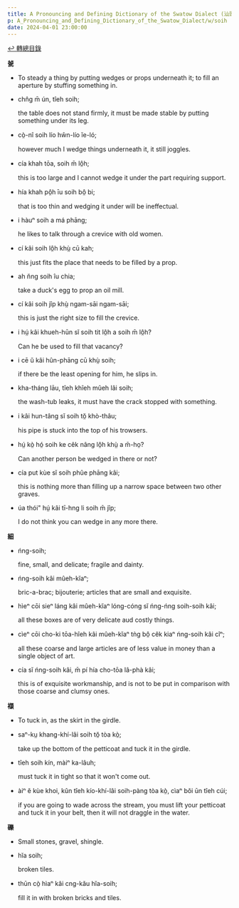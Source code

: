 ```yaml
---
title: A Pronouncing and Defining Dictionary of the Swatow Dialect (汕頭方言音義字典) / soih
p: A_Pronouncing_and_Defining_Dictionary_of_the_Swatow_Dialect/w/soih
date: 2024-04-01 23:00:00
---
```


[↩️ 轉總目錄](/A_Pronouncing_and_Defining_Dictionary_of_the_Swatow_Dialect)


**㼭**
- To steady a thing by putting wedges or props underneath it; to fill an aperture by stuffing something in.

- chn̂g m̄ ún, tîeh soih;

  the table does not stand firmly, it must be made stable by putting something under its leg.

- cò̤-nî soih lío hŵn-lío ĭe-ló;

  however much I wedge things underneath it, it still joggles.

- cía khah tōa, soih m̄ lô̤h;

  this is too large and I cannot wedge it under the part requiring support.

- hía khah pô̤h īu soih bô̤ bi;

  that is too thin and wedging it under will be ineffectual.

- i hàuⁿ soih a má phāng;

  he likes to talk through a crevice with old women.

- cí kâi soih lô̤h khṳ̀ cū kah;

  this just fits the place that needs to be filled by a prop.

- ah n̆ng soih îu chia;

  take a duck's egg to prop an oil mill.

- cí kâi soih jîp khṳ̀ ngam-sāi ngam-sāi;

  this is just the right size to fill the crevice.

- i hṳ́ kâi khueh-hūn sĭ soih tit lô̤h a soih m̄ lô̤h?

  Can he be used to fill that vacancy?

- i cē ŭ kâi hûn-phāng cū khṳ̀ soih;

  if there be the least opening for him, he slips in.

- kha-tháng lāu, tîeh khîeh mûeh lâi soih;

  the wash-tub leaks, it must have the crack stopped with something.

- i kâi hun-tâng sĭ soih tŏ̤ khò-thâu;

  his pipe is stuck into the top of his trowsers.

- hṳ́ kò̤ hó̤ soih ke cêk nâng lô̤h khṳ̀ a m̄-ho̤?

  Can another person be wedged in there or not?

- cía put kùe sĭ soih phûe phāng kâi;

  this is nothing more than filling up a narrow space between two other graves.

- úa thói" hṳ́ kâi tī-hng li soih m̄ jîp;

  I do not think you can wedge in any more there.

**細**

- ńng-soih;

  fine, small, and delicate; fragile and dainty.

- ńng-soih kâi mûeh-kĭaⁿ;

  bric-a-brac; bijouterie; articles that are small and exquisite.

- hìeⁿ cōi sieⁿ láng kâi mûeh-kĭaⁿ lóng-cóng sĭ ńng-ńng soih-soih kâi;

  all these boxes are of very delicate aud costly things.

- cìeⁿ cōi cho-ki tōa-hîeh kâi mûeh-kĭaⁿ tǹg bô̤ cêk kiaⁿ ńng-soih kâi cîⁿ;

  all these coarse and large articles are of less value in money than a single object of art.

- cía sĭ ńng-soih kâi, m̄ pí hía cho-tōa lâ-phà kâi;

  this is of exquisite workmanship, and is not to be put in comparison with those coarse and clumsy ones.

**襭**
- To tuck in, as the skirt in the girdle.

- saⁿ-kṳ khang-khí-lâi soih tŏ̤ tòa kò̤;

  take up the bottom of the petticoat and tuck it in the girdle.

- tîeh soih kín, màiⁿ ka-lâuh;

  must tuck it in tight so that it won't come out.

- àiⁿ ĕ kùe khoi, kûn tîeh kío-khí-lâi soih-pàng tòa kò̤, cìaⁿ bŏi ūn tîeh cúi;

  if you are going to wade across the stream, you  must lift your petticoat and tuck it in your belt, then it will not  draggle in the water.

**礫**
- Small stones, gravel, shingle.

- hĭa soih;

  broken tiles.

- thūn cò̤ hìaⁿ kâi cng-kău hĭa-soih;

  fill it in with broken bricks and tiles.